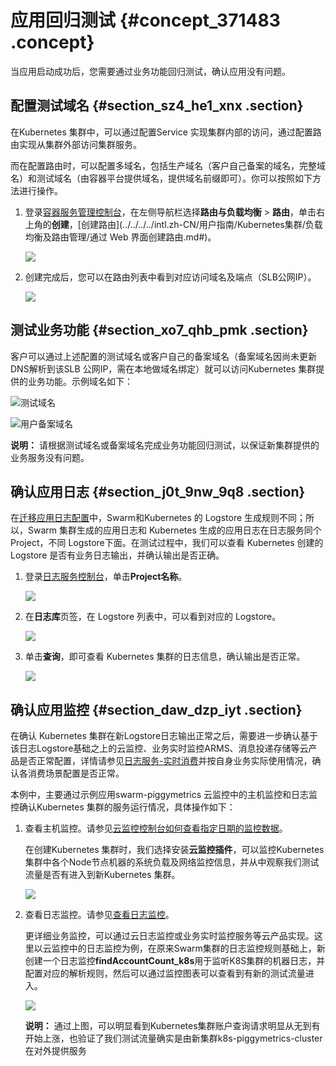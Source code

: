 # 应用回归测试 {#concept_371483 .concept}

当应用启动成功后，您需要通过业务功能回归测试，确认应用没有问题。

## 配置测试域名 {#section_sz4_he1_xnx .section}

在Kubernetes 集群中，可以通过配置Service 实现集群内部的访问，通过配置路由实现从集群外部访问集群服务。

而在配置路由时，可以配置多域名，包括生产域名（客户自己备案的域名，完整域名）和测试域名（由容器平台提供域名，提供域名前缀即可）。你可以按照如下方法进行操作。

1.  登录[容器服务管理控制台](https://cs.console.aliyun.com)，在左侧导航栏选择**路由与负载均衡** \> **路由**，单击右上角的**创建**，[创建路由](../../../../intl.zh-CN/用户指南/Kubernetes集群/负载均衡及路由管理/通过 Web 界面创建路由.md#)。

    ![](http://static-aliyun-doc.oss-cn-hangzhou.aliyuncs.com/assets/img/301597/155954558148273_zh-CN.png)

2.  创建完成后，您可以在路由列表中看到对应访问域名及端点（SLB公网IP）。

    ![](http://static-aliyun-doc.oss-cn-hangzhou.aliyuncs.com/assets/img/301597/155954558148274_zh-CN.png)


## 测试业务功能 {#section_xo7_qhb_pmk .section}

客户可以通过上述配置的测试域名或客户自己的备案域名（备案域名因尚未更新DNS解析到该SLB 公网IP，需在本地做域名绑定）就可以访问Kubernetes 集群提供的业务功能。示例域名如下：

![](images/48275_zh-CN.png "测试域名")

![](images/48276_zh-CN.png "用户备案域名")

**说明：** 请根据测试域名或备案域名完成业务功能回归测试，以保证新集群提供的业务服务没有问题。

## 确认应用日志 {#section_j0t_9nw_9q8 .section}

在[迁移应用日志配置](intl.zh-CN/最佳实践/Swarm迁移Kubernetes/迁移应用配置/迁移应用日志配置.md#)中，Swarm和Kubernetes 的 Logstore 生成规则不同；所以，Swarm 集群生成的应用日志和 Kubernetes 生成的应用日志在日志服务同个Project，不同 Logstore下面。在测试过程中，我们可以查看 Kubernetes 创建的 Logstore 是否有业务日志输出，并确认输出是否正确。

1.  登录[日志服务控制台](https://sls.console.aliyun.com/?spm)，单击**Project名称**。

    ![](http://static-aliyun-doc.oss-cn-hangzhou.aliyuncs.com/assets/img/301597/155954558148277_zh-CN.png)

2.  在**日志库**页签，在 Logstore 列表中，可以看到对应的 Logstore。

    ![](http://static-aliyun-doc.oss-cn-hangzhou.aliyuncs.com/assets/img/301597/155954558148279_zh-CN.png)

3.  单击**查询**，即可查看 Kubernetes 集群的日志信息，确认输出是否正常。

    ![](http://static-aliyun-doc.oss-cn-hangzhou.aliyuncs.com/assets/img/301597/155954558148280_zh-CN.png)


## 确认应用监控 {#section_daw_dzp_iyt .section}

在确认 Kubernetes 集群在新Logstore日志输出正常之后，需要进一步确认基于该日志Logstore基础之上的云监控、业务实时监控ARMS、消息投递存储等云产品是否正常配置，详情请参见[日志服务-实时消费](../../../../intl.zh-CN/用户指南/实时消费/简介.md#)并按自身业务实际使用情况，确认各消费场景配置是否正常。

本例中，主要通过示例应用swarm-piggymetrics 云监控中的主机监控和日志监控确认Kubernetes 集群的服务运行情况，具体操作如下：

1.  查看主机监控。请参见[云监控控制台如何查看指定日期的监控数据](../../../../intl.zh-CN/常见问题/产品使用问题/云监控控制台如何查看指定日期的监控数据.md#)。

    在创建Kubernetes 集群时，我们选择安装**云监控插件**，可以监控Kubernetes 集群中各个Node节点机器的系统负载及网络监控信息，并从中观察我们测试流量是否有进入到新Kubernetes 集群。

    ![](http://static-aliyun-doc.oss-cn-hangzhou.aliyuncs.com/assets/img/301597/155954558248283_zh-CN.png)

2.  查看日志监控。请参见[查看日志监控](../../../../intl.zh-CN/用户指南/云服务监控/日志服务监控.md#ol_cmm_j5t_hfb)。

    更详细业务监控，可以通过云日志监控或业务实时监控服务等云产品实现。这里以云监控中的日志监控为例，在原来Swarm集群的日志监控规则基础上，新创建一个日志监控**findAccountCount\_k8s**用于监听K8S集群的机器日志，并配置对应的解析规则，然后可以通过监控图表可以查看到有新的测试流量进入。

    ![](http://static-aliyun-doc.oss-cn-hangzhou.aliyuncs.com/assets/img/301597/155954558248285_zh-CN.png)

    **说明：** 通过上图，可以明显看到Kubernetes集群账户查询请求明显从无到有开始上涨，也验证了我们测试流量确实是由新集群k8s-piggymetrics-cluster在对外提供服务


